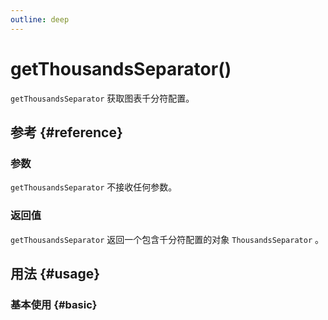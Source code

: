 ```yaml
---
outline: deep
---
```


# getThousandsSeparator()
`getThousandsSeparator` 获取图表千分符配置。

## 参考 {#reference}
<!--@include: @/@views/api/references/instance/getThousandsSeparator.md-->

### 参数
`getThousandsSeparator` 不接收任何参数。

### 返回值
`getThousandsSeparator` 返回一个包含千分符配置的对象 `ThousandsSeparator` 。

## 用法 {#usage}
<script setup>
import GetThousandsSeparator from '../../../@views/api/samples/getThousandsSeparator/index.vue'
</script>

### 基本使用 {#basic}
<GetThousandsSeparator/>